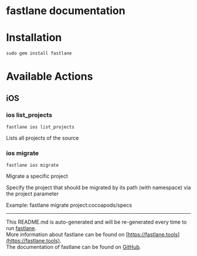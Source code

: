 fastlane documentation
================
# Installation
```
sudo gem install fastlane
```
# Available Actions
## iOS
### ios list_projects
```
fastlane ios list_projects
```
Lists all projects of the source
### ios migrate
```
fastlane ios migrate
```
Migrate a specific project

Specify the project that should be migrated by its path (with namespace) via the project parameter

Example: fastlane migrate project:cocoapods/specs

----

This README.md is auto-generated and will be re-generated every time to run [fastlane](https://fastlane.tools).  
More information about fastlane can be found on [https://fastlane.tools](https://fastlane.tools).  
The documentation of fastlane can be found on [GitHub](https://github.com/fastlane/fastlane).